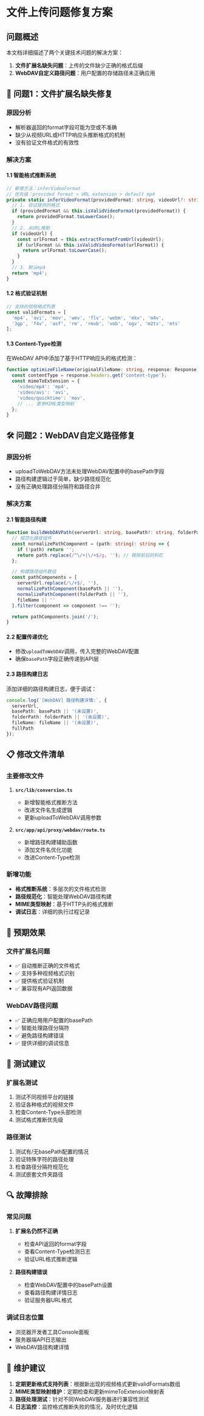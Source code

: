 # 文件上传问题修复方案

## 问题概述

本文档详细描述了两个关键技术问题的解决方案：
1. **文件扩展名缺失问题**：上传的文件缺少正确的格式后缀
2. **WebDAV自定义路径问题**：用户配置的存储路径未正确应用

## 🔧 问题1：文件扩展名缺失修复

### 原因分析
- 解析器返回的format字段可能为空或不准确
- 缺少从视频URL或HTTP响应头推断格式的机制
- 没有验证文件格式的有效性

### 解决方案

#### 1.1 智能格式推断系统
```typescript
// 新增方法：inferVideoFormat
// 优先级：provided format > URL extension > default mp4
private static inferVideoFormat(providedFormat: string, videoUrl?: string): string {
  // 1. 验证提供的格式
  if (providedFormat && this.isValidVideoFormat(providedFormat)) {
    return providedFormat.toLowerCase();
  }
  // 2. 从URL推断
  if (videoUrl) {
    const urlFormat = this.extractFormatFromUrl(videoUrl);
    if (urlFormat && this.isValidVideoFormat(urlFormat)) {
      return urlFormat.toLowerCase();
    }
  }
  // 3. 默认mp4
  return 'mp4';
}
```

#### 1.2 格式验证机制
```typescript
// 支持的视频格式列表
const validFormats = [
  'mp4', 'avi', 'mov', 'wmv', 'flv', 'webm', 'mkv', 'm4v', 
  '3gp', 'f4v', 'asf', 'rm', 'rmvb', 'vob', 'ogv', 'm2ts', 'mts'
];
```

#### 1.3 Content-Type检测
在WebDAV API中添加了基于HTTP响应头的格式检测：
```typescript
function optimizeFileName(originalFileName: string, response: Response, videoUrl: string) {
  const contentType = response.headers.get('content-type');
  const mimeToExtension = {
    'video/mp4': 'mp4',
    'video/avi': 'avi', 
    'video/quicktime': 'mov',
    // ... 更多MIME类型映射
  };
}
```

## 🛠️ 问题2：WebDAV自定义路径修复

### 原因分析
- uploadToWebDAV方法未处理WebDAV配置中的basePath字段
- 路径构建逻辑过于简单，缺少路径规范化
- 没有正确处理路径分隔符和路径合并

### 解决方案

#### 2.1 智能路径构建
```typescript
function buildWebDAVPath(serverUrl: string, basePath?: string, folderPath?: string, fileName?: string): string {
  // 规范化路径组件
  const normalizePathComponent = (path: string): string => {
    if (!path) return '';
    return path.replace(/^\/+|\/+$/g, ''); // 移除前后的斜杠
  };

  // 构建路径组件数组
  const pathComponents = [
    serverUrl.replace(/\/+$/, ''),
    normalizePathComponent(basePath || ''),
    normalizePathComponent(folderPath || ''),
    fileName || ''
  ].filter(component => component !== '');

  return pathComponents.join('/');
}
```

#### 2.2 配置传递优化
- 修改`uploadToWebDAV`调用，传入完整的WebDAV配置
- 确保`basePath`字段正确传递到API层

#### 2.3 路径构建日志
添加详细的路径构建日志，便于调试：
```typescript
console.log(`[WebDAV] 路径构建详情:`, {
  serverUrl,
  basePath: basePath || '(未设置)',
  folderPath: folderPath || '(未设置)', 
  fileName: fileName || '(未设置)',
  fullPath
});
```

## 📋 修改文件清单

### 主要修改文件
1. **`src/lib/conversion.ts`**
   - 新增智能格式推断方法
   - 改进文件名生成逻辑
   - 更新uploadToWebDAV调用参数

2. **`src/app/api/proxy/webdav/route.ts`**
   - 新增路径构建辅助函数
   - 添加文件名优化功能
   - 改进Content-Type检测

### 新增功能
- **格式推断系统**：多层次的文件格式检测
- **路径规范化**：智能处理WebDAV路径构建
- **MIME类型映射**：基于HTTP头的格式推断
- **调试日志**：详细的执行过程记录

## 🎯 预期效果

### 文件扩展名问题
- ✅ 自动推断正确的文件格式
- ✅ 支持多种视频格式识别
- ✅ 提供格式验证机制
- ✅ 兼容现有API返回数据

### WebDAV路径问题
- ✅ 正确应用用户配置的basePath
- ✅ 智能处理路径分隔符
- ✅ 避免路径构建错误
- ✅ 提供详细的调试信息

## 🧪 测试建议

### 扩展名测试
1. 测试不同视频平台的链接
2. 验证各种格式的视频文件
3. 检查Content-Type头部检测
4. 测试格式推断优先级

### 路径测试
1. 测试有/无basePath配置的情况
2. 验证特殊字符的路径处理
3. 检查路径分隔符规范化
4. 测试嵌套文件夹路径

## 🔍 故障排除

### 常见问题
1. **扩展名仍然不正确**
   - 检查API返回的format字段
   - 查看Content-Type检测日志
   - 验证URL格式推断逻辑

2. **路径构建错误**
   - 检查WebDAV配置中的basePath设置
   - 查看路径构建详情日志
   - 验证服务器URL格式

### 调试日志位置
- 浏览器开发者工具Console面板
- 服务器端API日志输出
- WebDAV路径构建详情

## 📝 维护建议

1. **定期更新格式支持列表**：根据新出现的视频格式更新validFormats数组
2. **MIME类型映射维护**：定期检查和更新mimeToExtension映射表
3. **路径处理测试**：针对不同WebDAV服务器进行兼容性测试
4. **日志监控**：监控格式推断失败的情况，及时优化逻辑
